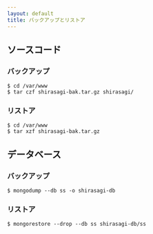 ```yaml
---
layout: default
title: バックアップとリストア
---
```


## ソースコード

### バックアップ

~~~
$ cd /var/www
$ tar czf shirasagi-bak.tar.gz shirasagi/
~~~

### リストア

~~~
$ cd /var/www
$ tar xzf shirasagi-bak.tar.gz
~~~

## データベース

### バックアップ

~~~
$ mongodump --db ss -o shirasagi-db
~~~

### リストア

~~~
$ mongorestore --drop --db ss shirasagi-db/ss
~~~
